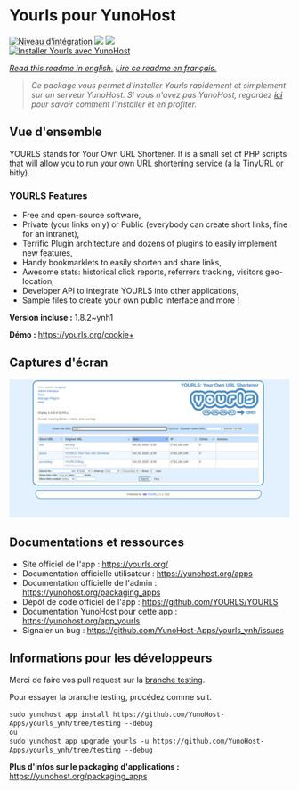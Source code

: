 # Yourls pour YunoHost

[![Niveau d'intégration](https://dash.yunohost.org/integration/yourls.svg)](https://dash.yunohost.org/appci/app/yourls) ![](https://ci-apps.yunohost.org/ci/badges/yourls.status.svg) ![](https://ci-apps.yunohost.org/ci/badges/yourls.maintain.svg)  
[![Installer Yourls avec YunoHost](https://install-app.yunohost.org/install-with-yunohost.svg)](https://install-app.yunohost.org/?app=yourls)

*[Read this readme in english.](./README.md)*
*[Lire ce readme en français.](./README_fr.md)*

> *Ce package vous permet d'installer Yourls rapidement et simplement sur un serveur YunoHost.
Si vous n'avez pas YunoHost, regardez [ici](https://yunohost.org/#/install) pour savoir comment l'installer et en profiter.*

## Vue d'ensemble

YOURLS stands for Your Own URL Shortener. It is a small set of PHP scripts that will allow you to run your own URL shortening service (a la TinyURL or bitly).

### YOURLS Features

- Free and open-source software,
- Private (your links only) or Public (everybody can create short links, fine for an intranet),
- Terrific Plugin architecture and dozens of plugins to easily implement new features,
- Handy bookmarklets to easily shorten and share links,
- Awesome stats: historical click reports, referrers tracking, visitors geo-location,
- Developer API to integrate YOURLS into other applications,
- Sample files to create your own public interface and more !


**Version incluse :** 1.8.2~ynh1

**Démo :** https://yourls.org/cookie+

## Captures d'écran

![](./doc/screenshots/p4.png)

## Documentations et ressources

* Site officiel de l'app : https://yourls.org/
* Documentation officielle utilisateur : https://yunohost.org/apps
* Documentation officielle de l'admin : https://yunohost.org/packaging_apps
* Dépôt de code officiel de l'app : https://github.com/YOURLS/YOURLS
* Documentation YunoHost pour cette app : https://yunohost.org/app_yourls
* Signaler un bug : https://github.com/YunoHost-Apps/yourls_ynh/issues

## Informations pour les développeurs

Merci de faire vos pull request sur la [branche testing](https://github.com/YunoHost-Apps/yourls_ynh/tree/testing).

Pour essayer la branche testing, procédez comme suit.
```
sudo yunohost app install https://github.com/YunoHost-Apps/yourls_ynh/tree/testing --debug
ou
sudo yunohost app upgrade yourls -u https://github.com/YunoHost-Apps/yourls_ynh/tree/testing --debug
```

**Plus d'infos sur le packaging d'applications :** https://yunohost.org/packaging_apps